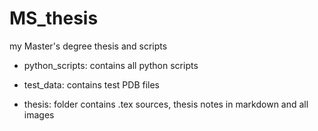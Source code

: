 # MS_thesis
my Master's degree thesis and scripts

- python_scripts: contains all python scripts

- test_data: contains test PDB files

- thesis: folder contains .tex sources, thesis notes in markdown and all images
